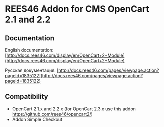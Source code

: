 # REES46 Addon for CMS OpenCart 2.1 and 2.2

## Documentation

English documentation: [http://docs.rees46.com/display/en/OpenCart+2+Module](http://docs.rees46.com/display/en/OpenCart+2+Module)

Русская документация: [http://docs.rees46.com/pages/viewpage.action?pageId=1835122](http://docs.rees46.com/pages/viewpage.action?pageId=1835122)

## Compatibility

* OpenCart 2.1.x and 2.2.x (for OpenCart 2.3.x use this addon https://github.com/rees46/opencart2/)
* Addon Simple Checkout
